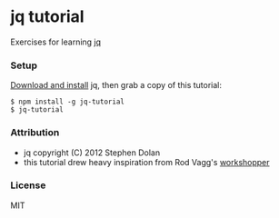 # jq tutorial

Exercises for learning [jq][0]

### Setup

[Download and install][1] jq, then grab a copy of this tutorial:

    $ npm install -g jq-tutorial
    $ jq-tutorial

### Attribution

  * jq copyright (C) 2012 Stephen Dolan
  * this tutorial drew heavy inspiration from Rod Vagg's [workshopper](https://github.com/rvagg/workshopper)

### License

MIT

[0]: http://stedolan.github.io/jq "jq"
[1]: http://stedolan.github.io/jq/download/ "Download jq"
[2]: https://github.com/rvagg/workshopper "Workshopper"

